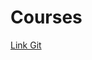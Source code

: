 # Courses

[Link Git](https://github.com/LinkedInLearning/building-modern-uis-with-react-router-v6-2495079/tree/03_03_e)
